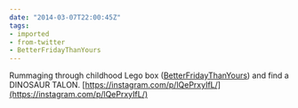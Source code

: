 ```yaml
---
date: "2014-03-07T22:00:45Z"
tags:
- imported
- from-twitter
- BetterFridayThanYours
---
```

Rummaging through childhood Lego box \([BetterFridayThanYours](/tags/betterfridaythanyours)\) and find a DINOSAUR TALON. [https://instagram.com/p/lQePrxyIfL/](https://instagram.com/p/lQePrxyIfL/)

